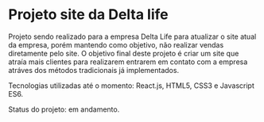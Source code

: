 # Projeto site da Delta life

Projeto sendo realizado para a empresa Delta Life para atualizar o site atual da empresa, porém mantendo como objetivo, não realizar vendas diretamente pelo site. 
O objetivo final deste projeto é criar um site que atraía mais clientes para realizarem entrarem em contato com a empresa atráves dos métodos tradicionais já implementados. 

Tecnologias utilizadas até o momento: React.js, HTML5, CSS3 e Javascript ES6.

Status do projeto: em andamento.
